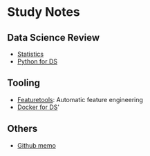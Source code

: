 # Study Notes

## Data Science Review

- [Statistics](https://github.com/dongzhang84/Study_Notes/blob/main/Statistical_Review.md)
- [Python for DS](https://github.com/dongzhang84/Study_Notes/blob/main/Python_Notes.md)

## Tooling

- [Featuretools](https://github.com/dongzhang84/Study_Notes/blob/main/FeatureTools_Notes.md): Automatic feature engineering
- [Docker for DS](https://github.com/dongzhang84/Study_Notes/blob/main/Docker_Notes.md)'

## Others
- [Github memo](https://github.com/dongzhang84/Study_Notes/blob/main/Github_Notes.md)
